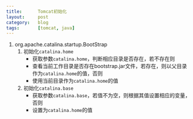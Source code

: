 ```yaml
---
title:      Tomcat初始化
layout:     post
category:   blog
tags:       [tomcat, java]
---
```


1. org.apache.catalina.startup.BootStrap
    1. 初始化`catalina.home` 
        * 获取参数`catalina.home`，判断相应目录是否存在，若不存在则
        * 查看当前工作目录是否存在bootstrap.jar文件，若存在，则以父目录作为`catalina.home`的值，否则
        * 使用当前目录作为`catalina.home`的值
    1. 初始化`catalina.base`
        * 获取参数`catalina.base`，若值不为空，则根据其值设置相应的变量，否则
        * 设置为`catalina.home`的值
